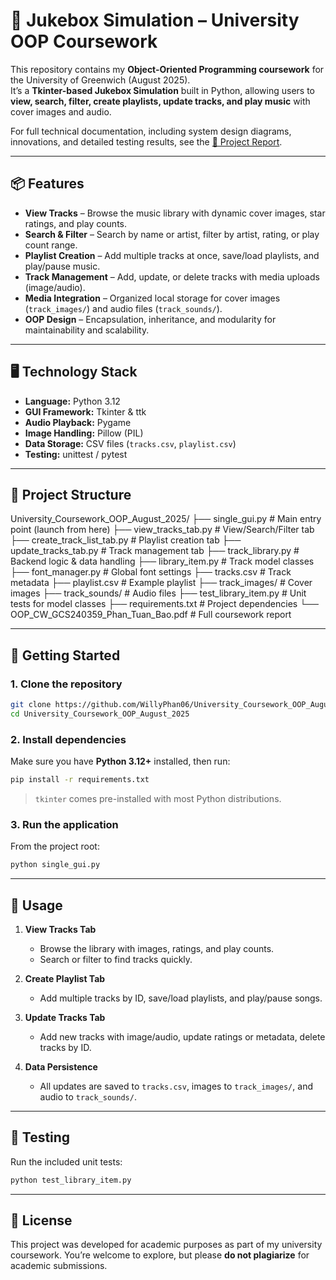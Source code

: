 

# 🎵 Jukebox Simulation – University OOP Coursework

This repository contains my **Object-Oriented Programming coursework** for the University of Greenwich (August 2025).  
It’s a **Tkinter-based Jukebox Simulation** built in Python, allowing users to **view, search, filter, create playlists, update tracks, and play music** with cover images and audio.

For full technical documentation, including system design diagrams, innovations, and detailed testing results, see the [📄 Project Report](./OOP_CW_GCS240359_Phan_Tuan_Bao.pdf).

---

## 📦 Features

- **View Tracks** – Browse the music library with dynamic cover images, star ratings, and play counts.
- **Search & Filter** – Search by name or artist, filter by artist, rating, or play count range.
- **Playlist Creation** – Add multiple tracks at once, save/load playlists, and play/pause music.
- **Track Management** – Add, update, or delete tracks with media uploads (image/audio).
- **Media Integration** – Organized local storage for cover images (`track_images/`) and audio files (`track_sounds/`).
- **OOP Design** – Encapsulation, inheritance, and modularity for maintainability and scalability.

---

## 🖥️ Technology Stack

- **Language:** Python 3.12  
- **GUI Framework:** Tkinter & ttk  
- **Audio Playback:** Pygame  
- **Image Handling:** Pillow (PIL)  
- **Data Storage:** CSV files (`tracks.csv`, `playlist.csv`)  
- **Testing:** unittest / pytest

---

## 📂 Project Structure


University\_Coursework\_OOP\_August\_2025/
├── single\_gui.py             # Main entry point (launch from here)
├── view\_tracks\_tab.py        # View/Search/Filter tab
├── create\_track\_list\_tab.py  # Playlist creation tab
├── update\_tracks\_tab.py      # Track management tab
├── track\_library.py          # Backend logic & data handling
├── library\_item.py           # Track model classes
├── font\_manager.py           # Global font settings
├── tracks.csv                # Track metadata
├── playlist.csv              # Example playlist
├── track\_images/             # Cover images
├── track\_sounds/             # Audio files
├── test\_library\_item.py      # Unit tests for model classes
├── requirements.txt          # Project dependencies
└── OOP\_CW\_GCS240359\_Phan\_Tuan\_Bao.pdf  # Full coursework report

---

## 🚀 Getting Started

### 1. Clone the repository
```bash
git clone https://github.com/WillyPhan06/University_Coursework_OOP_August_2025.git
cd University_Coursework_OOP_August_2025
````

### 2. Install dependencies

Make sure you have **Python 3.12+** installed, then run:

```bash
pip install -r requirements.txt
```

> `tkinter` comes pre-installed with most Python distributions.

### 3. Run the application

From the project root:

```bash
python single_gui.py
```

---

## 📝 Usage

1. **View Tracks Tab**

   * Browse the library with images, ratings, and play counts.
   * Search or filter to find tracks quickly.
2. **Create Playlist Tab**

   * Add multiple tracks by ID, save/load playlists, and play/pause songs.
3. **Update Tracks Tab**

   * Add new tracks with image/audio, update ratings or metadata, delete tracks by ID.
4. **Data Persistence**

   * All updates are saved to `tracks.csv`, images to `track_images/`, and audio to `track_sounds/`.

---

## 🧪 Testing

Run the included unit tests:

```bash
python test_library_item.py
```


---

## 📄 License

This project was developed for academic purposes as part of my university coursework.
You’re welcome to explore, but please **do not plagiarize** for academic submissions.


